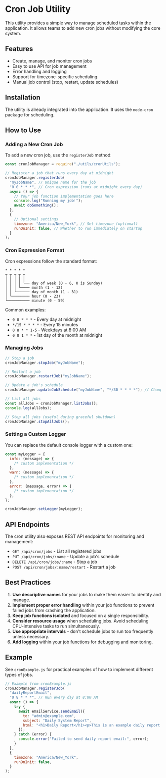 # Cron Job Utility

This utility provides a simple way to manage scheduled tasks within the application. It allows teams to add new cron jobs without modifying the core system.

## Features

- Create, manage, and monitor cron jobs
- Easy to use API for job management
- Error handling and logging
- Support for timezone-specific scheduling
- Manual job control (stop, restart, update schedules)

## Installation

The utility is already integrated into the application. It uses the `node-cron` package for scheduling.

## How to Use

### Adding a New Cron Job

To add a new cron job, use the `registerJob` method:

```javascript
const cronJobManager = require("./utils/cronUtils");

// Register a job that runs every day at midnight
cronJobManager.registerJob(
  "myJobName", // Unique name for the job
  "0 0 * * *", // Cron expression (runs at midnight every day)
  async () => {
    // Your job function implementation goes here
    console.log("Running my job!");
    await doSomething();
  },
  {
    // Optional settings
    timezone: "America/New_York", // Set timezone (optional)
    runOnInit: false, // Whether to run immediately on startup
  }
);
```

### Cron Expression Format

Cron expressions follow the standard format:

```
* * * * *
┬ ┬ ┬ ┬ ┬
│ │ │ │ │
│ │ │ │ └── day of week (0 - 6, 0 is Sunday)
│ │ │ └──── month (1 - 12)
│ │ └────── day of month (1 - 31)
│ └──────── hour (0 - 23)
└────────── minute (0 - 59)
```

Common examples:

- `0 0 * * *` - Every day at midnight
- `*/15 * * * *` - Every 15 minutes
- `0 8 * * 1-5` - Weekdays at 8:00 AM
- `0 0 1 * *` - 1st day of the month at midnight

### Managing Jobs

```javascript
// Stop a job
cronJobManager.stopJob("myJobName");

// Restart a job
cronJobManager.restartJob("myJobName");

// Update a job's schedule
cronJobManager.updateJobSchedule("myJobName", "*/30 * * * *"); // Change to every 30 minutes

// List all jobs
const allJobs = cronJobManager.listJobs();
console.log(allJobs);

// Stop all jobs (useful during graceful shutdown)
cronJobManager.stopAllJobs();
```

### Setting a Custom Logger

You can replace the default console logger with a custom one:

```javascript
const myLogger = {
  info: (message) => {
    /* custom implementation */
  },
  warn: (message) => {
    /* custom implementation */
  },
  error: (message, error) => {
    /* custom implementation */
  },
};

cronJobManager.setLogger(myLogger);
```

## API Endpoints

The cron utility also exposes REST API endpoints for monitoring and management:

- `GET /api/cron/jobs` - List all registered jobs
- `PUT /api/cron/jobs/:name` - Update a job's schedule
- `DELETE /api/cron/jobs/:name` - Stop a job
- `POST /api/cron/jobs/:name/restart` - Restart a job

## Best Practices

1. **Use descriptive names** for your jobs to make them easier to identify and manage.
2. **Implement proper error handling** within your job functions to prevent failed jobs from crashing the application.
3. **Keep job functions isolated** and focused on a single responsibility.
4. **Consider resource usage** when scheduling jobs. Avoid scheduling CPU-intensive tasks to run simultaneously.
5. **Use appropriate intervals** - don't schedule jobs to run too frequently unless necessary.
6. **Add logging** within your job functions for debugging and monitoring.

## Example

See `cronExample.js` for practical examples of how to implement different types of jobs.

```javascript
// Example from cronExample.js
cronJobManager.registerJob(
  "dailyReportEmail",
  "0 8 * * *", // Run every day at 8:00 AM
  async () => {
    try {
      await emailService.sendEmail({
        to: "admin@example.com",
        subject: "Daily System Report",
        html: "<h1>Daily Report</h1><p>This is an example daily report.</p>",
      });
    } catch (error) {
      console.error("Failed to send daily report email:", error);
    }
  },
  {
    timezone: "America/New_York",
    runOnInit: false,
  }
);
```

